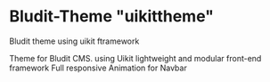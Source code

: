# Bludit-Theme "uikittheme"
Bludit theme using uikit ftramework

Theme for Bludit CMS. using Uikit lightweight and modular front-end framework
Full responsive
Animation for Navbar
